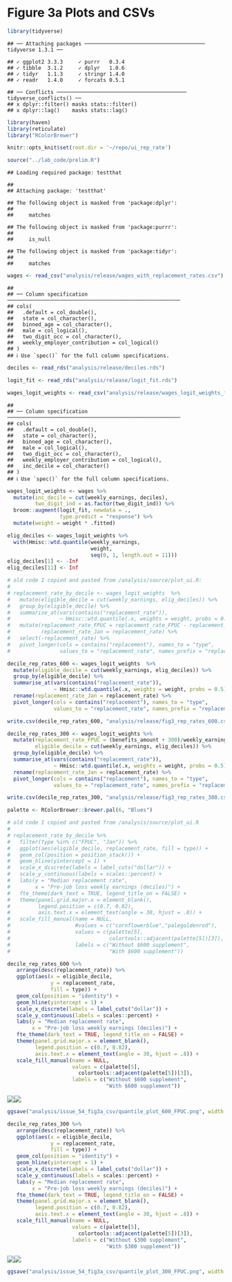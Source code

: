 Figure 3a Plots and CSVs
================

``` r
library(tidyverse)
```

    ## ── Attaching packages ─────────────────────────────────────── tidyverse 1.3.1 ──

    ## ✓ ggplot2 3.3.3     ✓ purrr   0.3.4
    ## ✓ tibble  3.1.2     ✓ dplyr   1.0.6
    ## ✓ tidyr   1.1.3     ✓ stringr 1.4.0
    ## ✓ readr   1.4.0     ✓ forcats 0.5.1

    ## ── Conflicts ────────────────────────────────────────── tidyverse_conflicts() ──
    ## x dplyr::filter() masks stats::filter()
    ## x dplyr::lag()    masks stats::lag()

``` r
library(haven)
library(reticulate)
library("RColorBrewer")

knitr::opts_knit$set(root.dir = '~/repo/ui_rep_rate')
```

``` r
source("../lab_code/prelim.R")
```

    ## Loading required package: testthat

    ## 
    ## Attaching package: 'testthat'

    ## The following object is masked from 'package:dplyr':
    ## 
    ##     matches

    ## The following object is masked from 'package:purrr':
    ## 
    ##     is_null

    ## The following object is masked from 'package:tidyr':
    ## 
    ##     matches

``` r
wages <- read_csv("analysis/release/wages_with_replacement_rates.csv")
```

    ## 
    ## ── Column specification ────────────────────────────────────────────────────────
    ## cols(
    ##   .default = col_double(),
    ##   state = col_character(),
    ##   binned_age = col_character(),
    ##   male = col_logical(),
    ##   two_digit_occ = col_character(),
    ##   weekly_employer_contribution = col_logical()
    ## )
    ## ℹ Use `spec()` for the full column specifications.

``` r
deciles <- read_rds("analysis/release/deciles.rds")

logit_fit <- read_rds("analysis/release/logit_fit.rds")

wages_logit_weights <- read_csv("analysis/release/wages_logit_weights_filtered.csv")
```

    ## 
    ## ── Column specification ────────────────────────────────────────────────────────
    ## cols(
    ##   .default = col_double(),
    ##   state = col_character(),
    ##   binned_age = col_character(),
    ##   male = col_logical(),
    ##   two_digit_occ = col_character(),
    ##   weekly_employer_contribution = col_logical(),
    ##   inc_decile = col_character()
    ## )
    ## ℹ Use `spec()` for the full column specifications.

``` r
wages_logit_weights <- wages %>%
  mutate(inc_decile = cut(weekly_earnings, deciles),
         two_digit_ind = as.factor(two_digit_ind)) %>%
  broom::augment(logit_fit, newdata = .,
                 type.predict = "response") %>%
  mutate(weight = weight * .fitted)

elig_deciles <- wages_logit_weights %>%
  with(Hmisc::wtd.quantile(weekly_earnings,
                           weight,
                           seq(0, 1, length.out = 11)))
elig_deciles[1] <- -Inf
elig_deciles[11] <- Inf

# old code I copied and pasted from /analysis/source/plot_ui.R:
#
# replacement_rate_by_decile <- wages_logit_weights  %>%
#   mutate(eligible_decile = cut(weekly_earnings, elig_deciles)) %>%
#   group_by(eligible_decile) %>%
#   summarise_at(vars(contains("replacement_rate")),
#                ~ Hmisc::wtd.quantile(.x, weights = weight, probs = 0.5)) %>%
#   mutate(replacement_rate_FPUC = replacement_rate_FPUC - replacement_rate,
#          replacement_rate_Jan = replacement_rate) %>%
#   select(-replacement_rate) %>%
#   pivot_longer(cols = contains("replacement"), names_to = "type",
#                values_to = "replacement_rate", names_prefix = "replacement_rate_")

decile_rep_rates_600 <- wages_logit_weights  %>%
  mutate(eligible_decile = cut(weekly_earnings, elig_deciles)) %>%
  group_by(eligible_decile) %>%
  summarise_at(vars(contains("replacement_rate")),
               ~ Hmisc::wtd.quantile(.x, weights = weight, probs = 0.5)) %>%
  rename(replacement_rate_Jan = replacement_rate) %>%
  pivot_longer(cols = contains("replacement"), names_to = "type",
               values_to = "replacement_rate", names_prefix = "replacement_rate_")

write.csv(decile_rep_rates_600, "analysis/release/fig3_rep_rates_600.csv")

decile_rep_rates_300 <- wages_logit_weights %>%
  mutate(replacement_rate_FPUC = (benefits_amount + 300)/weekly_earnings,
         eligible_decile = cut(weekly_earnings, elig_deciles)) %>%
  group_by(eligible_decile) %>%
  summarise_at(vars(contains("replacement_rate")),
               ~ Hmisc::wtd.quantile(.x, weights = weight, probs = 0.5)) %>%
  rename(replacement_rate_Jan = replacement_rate) %>%
  pivot_longer(cols = contains("replacement"), names_to = "type",
               values_to = "replacement_rate", names_prefix = "replacement_rate_")

write.csv(decile_rep_rates_300, "analysis/release/fig3_rep_rates_300.csv")
```

``` r
palette <- RColorBrewer::brewer.pal(6, "Blues")

# old code I copied and pasted from /analysis/source/plot_ui.R
#
# replacement_rate_by_decile %>%
#   filter(type %in% c("FPUC", "Jan")) %>%
#   ggplot(aes(eligible_decile, replacement_rate, fill = type)) +
#   geom_col(position = position_stack()) +
#   geom_hline(yintercept = 1) +
#   scale_x_discrete(labels = label_cuts("dollar")) +
#   scale_y_continuous(labels = scales::percent) +
#   labs(y = "Median replacement rate",
#        x = "Pre-job loss weekly earnings (deciles)") +
#   fte_theme(dark_text = TRUE, legend_title_on = FALSE) +
#   theme(panel.grid.major.x = element_blank(),
#         legend.position = c(0.7, 0.82),
#         axis.text.x = element_text(angle = 30, hjust = .8)) +
#   scale_fill_manual(name = NULL,
#                     #values = c("cornflowerblue","palegoldenrod"),
#                     values = c(palette[5],
#                                colortools::adjacent(palette[5])[3]),
#                     labels = c("Without $600 supplement",
#                                "With $600 supplement"))

decile_rep_rates_600 %>%
   arrange(desc(replacement_rate)) %>%
   ggplot(aes(x = eligible_decile,
              y = replacement_rate,
              fill = type)) +
   geom_col(position = "identity") +
   geom_hline(yintercept = 1) +
   scale_x_discrete(labels = label_cuts("dollar")) +
   scale_y_continuous(labels = scales::percent) +
   labs(y = "Median replacement rate",
        x = "Pre-job loss weekly earnings (deciles)") +
   fte_theme(dark_text = TRUE, legend_title_on = FALSE) +
   theme(panel.grid.major.x = element_blank(),
         legend.position = c(0.7, 0.82),
         axis.text.x = element_text(angle = 30, hjust = .8)) +
   scale_fill_manual(name = NULL,
                     values = c(palette[5],
                       colortools::adjacent(palette[5])[3]),
                     labels = c("Without $600 supplement",
                                "With $600 supplement"))
```

![](fig3a_plot_csv_files/figure-gfm/plot-1.png)<!-- -->![](fig3a_plot_csv_files/figure-gfm/plot-2.png)<!-- -->

``` r
ggsave("analysis/issue_54_fig3a_csv/quantile_plot_600_FPUC.png", width = 8, height = 4.5)

decile_rep_rates_300 %>%
   arrange(desc(replacement_rate)) %>%
   ggplot(aes(x = eligible_decile,
              y = replacement_rate,
              fill = type)) +
   geom_col(position = "identity") +
   geom_hline(yintercept = 1) +
   scale_x_discrete(labels = label_cuts("dollar")) +
   scale_y_continuous(labels = scales::percent) +
   labs(y = "Median replacement rate",
        x = "Pre-job loss weekly earnings (deciles)") +
   fte_theme(dark_text = TRUE, legend_title_on = FALSE) +
   theme(panel.grid.major.x = element_blank(),
         legend.position = c(0.7, 0.82),
         axis.text.x = element_text(angle = 30, hjust = .8)) +
   scale_fill_manual(name = NULL,
                     values = c(palette[5],
                       colortools::adjacent(palette[5])[3]),
                     labels = c("Without $300 supplement",
                                "With $300 supplement"))
```

![](fig3a_plot_csv_files/figure-gfm/plot-3.png)<!-- -->![](fig3a_plot_csv_files/figure-gfm/plot-4.png)<!-- -->

``` r
ggsave("analysis/issue_54_fig3a_csv/quantile_plot_300_FPUC.png", width = 8, height = 4.5)
```
